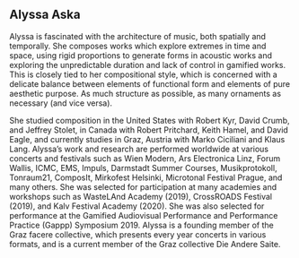 ## Alyssa Aska

Alyssa is fascinated with the architecture of music, both spatially and temporally. She composes works which explore extremes in time and space, using rigid proportions to generate forms in acoustic works and exploring the unpredictable duration and lack of control in gamified works. This is closely tied to her compositional style, which is concerned with a delicate balance between elements of functional form and elements of pure aesthetic purpose. As much structure as possible, as many ornaments as necessary (and vice versa).

She studied composition in the United States with Robert Kyr, David Crumb, and Jeffrey Stolet, in Canada with Robert Pritchard, Keith Hamel, and David Eagle, and currently studies in Graz, Austria with Marko Ciciliani and Klaus Lang. Alyssa’s work and research are performed worldwide at various concerts and festivals such as Wien Modern, Ars Electronica Linz, Forum Wallis, ICMC, EMS, Impuls, Darmstadt Summer Courses, Musikprotokoll, Tonraum21, ComposIt, Mirkofest Helsinki, Microtonal Festival Prague, and many others. She was selected for participation at many academies and workshops such as WasteLAnd Academy (2019), CrossROADS Festival (2019), and Kalv Festival Academy (2020). She was also selected for performance at the Gamified Audiovisual Performance and Performance Practice (Gappp) Symposium 2019. Alyssa is a founding member of the Graz facere collective, which presents every year concerts in various formats, and is a current member of the Graz collective Die Andere Saite.

